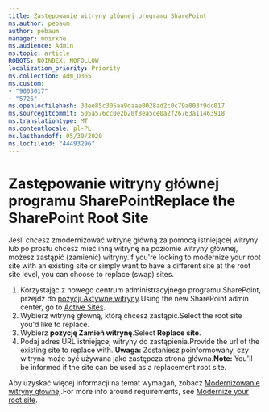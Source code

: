 ```yaml
---
title: Zastępowanie witryny głównej programu SharePoint
ms.author: pebaum
author: pebaum
manager: mnirkhe
ms.audience: Admin
ms.topic: article
ROBOTS: NOINDEX, NOFOLLOW
localization_priority: Priority
ms.collection: Adm_O365
ms.custom:
- "9003017"
- "5726"
ms.openlocfilehash: 33ee85c305aa9daae0028ad2c0c79a003f9dc017
ms.sourcegitcommit: 505a576cc0e2b20f8ea5ce0a2f26763a11463918
ms.translationtype: MT
ms.contentlocale: pl-PL
ms.lasthandoff: 05/30/2020
ms.locfileid: "44493296"
---
```

# <a name="replace-the-sharepoint-root-site"></a><span data-ttu-id="6c74c-102">Zastępowanie witryny głównej programu SharePoint</span><span class="sxs-lookup"><span data-stu-id="6c74c-102">Replace the SharePoint Root Site</span></span>
<span data-ttu-id="6c74c-103">Jeśli chcesz zmodernizować witrynę główną za pomocą istniejącej witryny lub po prostu chcesz mieć inną witrynę na poziomie witryny głównej, możesz zastąpić (zamienić) witryny.</span><span class="sxs-lookup"><span data-stu-id="6c74c-103">If you're looking to modernize your root site with an existing site or simply want to have a different site at the root site level, you can choose to replace (swap) sites.</span></span>

1. <span data-ttu-id="6c74c-104">Korzystając z nowego centrum administracyjnego programu SharePoint, przejdź do [pozycji Aktywne witryny](https://admin.microsoft.com/sharepoint?page=siteManagement&modern=true).</span><span class="sxs-lookup"><span data-stu-id="6c74c-104">Using the new SharePoint admin center, go to [Active Sites](https://admin.microsoft.com/sharepoint?page=siteManagement&modern=true).</span></span>
2. <span data-ttu-id="6c74c-105">Wybierz witrynę główną, którą chcesz zastąpić.</span><span class="sxs-lookup"><span data-stu-id="6c74c-105">Select the root site you'd like to replace.</span></span>
3. <span data-ttu-id="6c74c-106">Wybierz **pozycję Zamień witrynę**.</span><span class="sxs-lookup"><span data-stu-id="6c74c-106">Select **Replace site**.</span></span>
4. <span data-ttu-id="6c74c-107">Podaj adres URL istniejącej witryny do zastąpienia.</span><span class="sxs-lookup"><span data-stu-id="6c74c-107">Provide the url of the existing site to replace with.</span></span> <span data-ttu-id="6c74c-108">**Uwaga:** Zostaniesz poinformowany, czy witryna może być używana jako zastępcza strona główna.</span><span class="sxs-lookup"><span data-stu-id="6c74c-108">**Note:** You'll be informed if the site can be used as a replacement root site.</span></span>

<span data-ttu-id="6c74c-109">Aby uzyskać więcej informacji na temat wymagań, zobacz [Modernizowanie witryny głównej](https://docs.microsoft.com/sharepoint/modern-root-site).</span><span class="sxs-lookup"><span data-stu-id="6c74c-109">For more info around requirements, see [Modernize your root site](https://docs.microsoft.com/sharepoint/modern-root-site).</span></span>